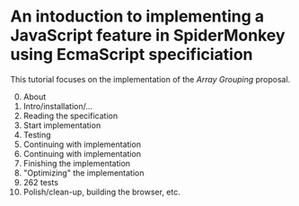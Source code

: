 # An intoduction to implementing a JavaScript feature in SpiderMonkey using EcmaScript specificiation

This tutorial focuses on the implementation of the _Array Grouping_ proposal. 

0. About
1. Intro/installation/...
2. Reading the specification
3. Start implementation
4. Testing
5. Continuing with implementation
6. Continuing with implementation
7. Finishing the implementation
8. "Optimizing" the implementation
9. 262 tests
10. Polish/clean-up, building the browser, etc.
